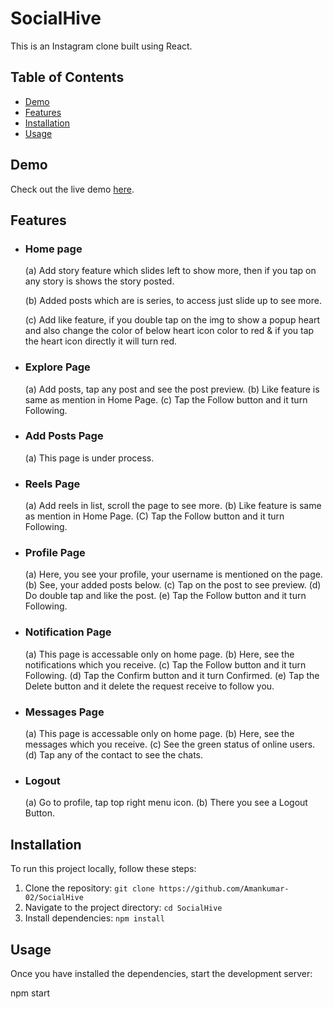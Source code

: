 # SocialHive

This is an Instagram clone built using React.

## Table of Contents

- [Demo](#demo)
- [Features](#features)
- [Installation](#installation)
- [Usage](#usage)

## Demo

Check out the live demo [here](https://socialhive.netlify.app/).

## Features

- <h3>Home page</h3>

    (a) Add story feature which slides left to show more, then if you tap on any story is shows the story posted.

    (b) Added posts which are is series, to access just slide up to see more.

    (c) Add like feature, if you double tap on the img to show a popup heart and also change the color of below heart icon color to red & if you tap the heart icon directly it will turn red.

- <h3>Explore Page</h3>

    (a) Add posts, tap any post and see the post preview.
    (b) Like feature is same as mention in Home Page.
    (c) Tap the Follow button and it turn Following.

- <h3>Add Posts Page</h3>

    (a) This page is under process.

- <h3>Reels Page</h3>

    (a) Add reels in list,  scroll the page to see more.
    (b) Like feature is same as mention in Home Page.
    (C) Tap the Follow button and it turn Following.

- <h3>Profile Page</h3>

    (a) Here, you see your profile, your username is mentioned on the page.
    (b) See, your added posts below.
    (c) Tap on the post to see preview.
    (d) Do double tap and like the post.
    (e) Tap the Follow button and it turn Following.

- <h3>Notification Page</h3>

    (a) This page is accessable only on home page.
    (b) Here, see the notifications which you receive.
    (c) Tap the Follow button and it turn Following.
    (d) Tap the Confirm button and it turn Confirmed.
    (e) Tap the Delete button and it delete the request receive to follow you.

- <h3>Messages Page</h3>

    (a) This page is accessable only on home page.
    (b) Here, see the messages which you receive.
    (c) See the green status of online users.
    (d) Tap any of the contact to see the chats.

- <h3>Logout</h3>

    (a) Go to profile, tap top right menu icon.
    (b) There you see a Logout Button.


## Installation

To run this project locally, follow these steps:

1. Clone the repository: `git clone https://github.com/Amankumar-02/SocialHive`
2. Navigate to the project directory: `cd SocialHive`
3. Install dependencies: `npm install`

## Usage

Once you have installed the dependencies, start the development server:

npm start